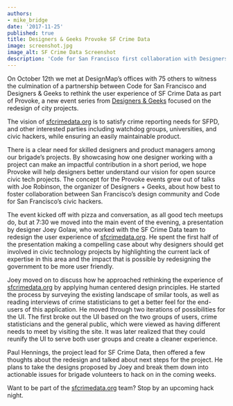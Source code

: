 ```yaml
---
authors:
- mike_bridge
date: '2017-11-25'
published: true
title: Designers & Geeks Provoke SF Crime Data
image: screenshot.jpg
image_alt: SF Crime Data Screenshot
description: 'Code for San Francisco first collaboration with Designers & Geeks leads off Provoke, a new event series.'
---
```


On October 12th we met at DesignMap’s offices with 75 others to witness the culmination of a partnership between Code for San Francisco and Designers & Geeks to rethink the user experience of SF Crime Data as part of Provoke, a new event series from [Designers & Geeks](https://designersandgeeks.com/) focused on the redesign of city projects.

The vision of [sfcrimedata.org](http://sfcrimedata.org/) is to satisfy crime reporting needs for SFPD, and other interested parties including watchdog groups, universities, and civic hackers, while ensuring an easily maintainable product.

There is a clear need for skilled designers and product managers among our brigade’s projects. By showcasing how one designer working with a project can make an impactful contribution in a short period, we hope Provoke will help designers better understand our vision for open source civic tech projects. The concept for the Provoke events grew out of talks with Joe Robinson, the organizer of Designers + Geeks, about how best to foster collaboration between San Francisco’s design community and Code for San Francisco’s civic hackers.

The event kicked off with pizza and conversation, as all good tech meetups do, but at 7:30 we moved into the main event of the evening, a presentation by designer Joey Golaw, who worked with the SF Crime Data team to redesign the user experience of [sfcrimedata.org](http://sfcrimedata.org/).  He spent the first half of the presentation making a compelling case about why designers should get involved in civic technology projects by highlighting the current lack of expertise in this area and the impact that is possible by redesigning the government to be more user friendly.

Joey moved on to discuss how he approached rethinking the experience of [sfcrimedata.org](http://sfcrimedata.org/) by applying human centered design principles. He started the process by surveying the existing landscape of smilar tools, as well as reading interviews of crime statisticians to get a better feel for the end-users of this application. He moved through two iterations of possibilities for the UI. The first broke out the UI based on the two groups of users, crime statisticians and the general public, which were viewed as having different needs to meet by visiting the site. It was later realized that they could reunify the UI to serve both user groups and create a cleaner experience.

Paul Hennings, the project lead for SF Crime Data, then offered a few thoughts about the redesign and talked about next steps for the project. He plans to take the designs proposed by Joey and break them down into actionable issues for brigade volunteers to hack on in the coming weeks.

Want to be part of the [sfcrimedata.org](http://sfcrimedata.org/) team? Stop by an upcoming hack night.
